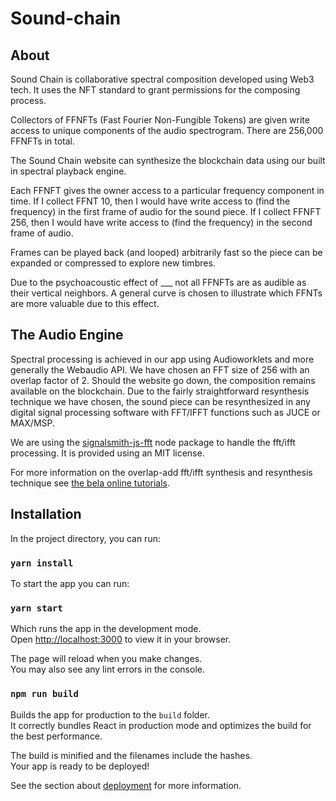 # Sound-chain

## About

Sound Chain is collaborative spectral composition developed using Web3 tech. It uses the NFT standard
to grant permissions for the composing process.

Collectors of FFNFTs (Fast Fourier Non-Fungible Tokens) are given write access to unique components of the audio spectrogram. There are 256,000 FFNFTs in total.

The Sound Chain website can synthesize the blockchain data using our built in spectral
playback engine.

Each FFNFT gives the owner access to a particular frequency component in time. If I collect FFNT 10, then I would have write access to (find the frequency) in the first frame of audio for the sound piece. If I collect FFNFT 256, then I would have write access to (find the frequency) in the second frame of audio.

Frames can be played back (and looped) arbitrarily fast so the piece can be expanded or compressed to explore new timbres.

Due to the psychoacoustic effect of ___ not all FFNFTs are as audible as their vertical neighbors. A general curve is chosen to illustrate which FFNTs are more valuable due to this effect.

## The Audio Engine

Spectral processing is achieved in our app using Audioworklets and more generally the Webaudio API. We have chosen an FFT size of 256 with an overlap factor of 2. Should the website go down, the composition remains available on the blockchain. Due to the fairly straightforward resynthesis technique we have chosen, the sound piece can be resynthesized in any digital signal processing software with FFT/IFFT functions such as JUCE or MAX/MSP.

We are using the [signalsmith-js-fft](https://www.npmjs.com/package/signalsmith-js-fft) node package to handle the fft/ifft processing. It is provided using an MIT license.

For more information on the overlap-add fft/ifft synthesis and resynthesis technique see [the bela online tutorials](https://learn.bela.io/tutorials/c-plus-plus-for-real-time-audio-programming/phase-vocoder-part-1/).

## Installation
In the project directory, you can run:
### `yarn install`

To start the app you can run:

### `yarn start`

Which runs the app in the development mode.\
Open [http://localhost:3000](http://localhost:3000) to view it in your browser.

The page will reload when you make changes.\
You may also see any lint errors in the console.

### `npm run build`

Builds the app for production to the `build` folder.\
It correctly bundles React in production mode and optimizes the build for the best performance.

The build is minified and the filenames include the hashes.\
Your app is ready to be deployed!

See the section about [deployment](https://facebook.github.io/create-react-app/docs/deployment) for more information.
